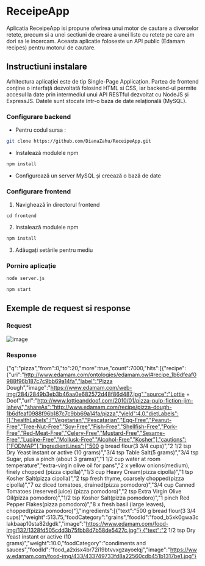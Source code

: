 # ReceipeApp

Aplicatia ReceipeApp isi propune oferirea unui motor de cautare a diverselor retete, precum si a unei sectiuni de creare a unei liste cu retete pe care am dori sa le incercam.
Aceasta aplicatie foloseste un API public (Edamam recipes) pentru motorul de cautare.

## Instructiuni instalare
Arhitectura aplicației este de tip Single-Page Applicațion. Partea de frontend conține o interfață dezvoltată folosind HTML si CSS, iar backend-ul permite accesul la date prin intermediul unui API RESTful dezvoltat cu NodeJS și ExpressJS. Datele sunt stocate într-o baza de date relațională (MySQL).

### Configurare backend
* Pentru codul sursa :
```bash
git clone https://github.com/DianaZahu/ReceipeApp.git
```
* Instalează modulele npm

```bash
npm install
```
* Configurează un server MySQL și creează o bază de date

### Configurare frontend
1. Navighează în directorul frontend
```
cd frontend
```
2. Instalează modulele npm

```bash
npm install
```
3. Adăugați setările pentru mediu 

### Pornire aplicație
```bash
node server.js
```
```bash
npm start
```

## Exemple de request si response

### Request
![image](https://user-images.githubusercontent.com/83589225/117860974-91c0bc80-b299-11eb-92b0-da71ef50b8b9.png)

### Response
{"q":"pizza","from":0,"to":20,"more":true,"count":7000,"hits":[{"recipe":{"uri":"http://www.edamam.com/ontologies/edamam.owl#recipe_1b6dfeaf0988f96b187c7c9bb69a14fa","label":"Pizza Dough","image":"https://www.edamam.com/web-img/284/2849b3eb3b46aa0e682572d48f86d487.jpg","source":"Lottie + Doof","url":"http://www.lottieanddoof.com/2010/01/pizza-pulp-fiction-jim-lahey/","shareAs":"http://www.edamam.com/recipe/pizza-dough-1b6dfeaf0988f96b187c7c9bb69a14fa/pizza","yield":4.0,"dietLabels":[],"healthLabels":["Vegetarian","Pescatarian","Egg-Free","Peanut-Free","Tree-Nut-Free","Soy-Free","Fish-Free","Shellfish-Free","Pork-Free","Red-Meat-Free","Celery-Free","Mustard-Free","Sesame-Free","Lupine-Free","Mollusk-Free","Alcohol-Free","Kosher"],"cautions":["FODMAP"],"ingredientLines":["500 g bread flour(3 3/4 cups)","2 1/2 tsp Dry Yeast instant or active (10 grams)","3/4 tsp Table Salt(5 grams)","3/4 tsp Sugar, plus a pinch (about 3 grams)","1 1/2 cup water at room temperature","extra-virgin olive oil for pans","2 x yellow onions(medium), finely chopped (pizza cipolla)","1/3 cup Heavy Cream(pizza cipolla)","1 tsp Kosher Salt(pizza cipolla)","2 tsp fresh thyme, coarsely chopped(pizza cipolla)","7 oz diced tomatoes, drained(pizza pomodoro)","3/4 cup Canned Tomatoes (reserved juice) (pizza pomodoro)","2 tsp Extra Virgin Olive Oil(pizza pomodoro)","1/2 tsp Kosher Salt(pizza pomodoro)","1 pinch Red Pepper Flakes(pizza pomodoro)","8 x fresh basil (large leaves), chopped(pizza pomodoro)"],"ingredients":[{"text":"500 g bread flour(3 3/4 cups)","weight":513.75,"foodCategory":"grains","foodId":"food_b5xk0gwa3clakbaap10sta82dgdk","image":"https://www.edamam.com/food-img/132/1328fd505cdd3b75fbb8d7b58de5427c.jpg"},{"text":"2 1/2 tsp Dry Yeast instant or active (10 grams)","weight":10.0,"foodCategory":"condiments and sauces","foodId":"food_a2xisx4br72i19btvvxgzayoelqj","image":"https://www.edamam.com/food-img/433/433749733fd8a22560cdb451b1317be1.jpg"}



